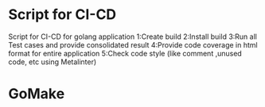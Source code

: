 # Script for CI-CD
Script for CI-CD for golang application
1:Create build
2:Install build
3:Run all Test cases and provide consolidated result 
4:Provide code coverage in html format for entire application
5:Check code style (like comment ,unused code, etc using Metalinter)
# GoMake
